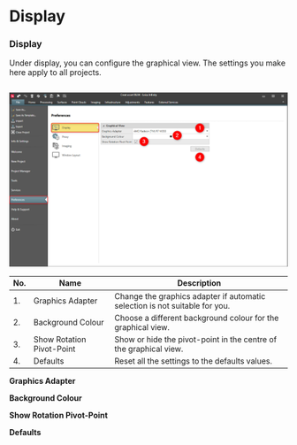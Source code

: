 # Display

### Display

Under display, you can configure the graphical view. The settings you make here apply to all projects.

|  |  |
| --- | --- |

![Image](graphics/00826938.jpg)

| No. | Name | Description |
| --- | --- | --- |
| 1. | Graphics Adapter | Change the graphics adapter if automatic selection is not suitable for you. |
| 2. | Background Colour | Choose a different background colour for the graphical view. |
| 3. | Show Rotation Pivot-Point | Show or hide the pivot-point in the centre of the graphical view. |
| 4. | Defaults | Reset all the settings to the defaults values. |

**Graphics Adapter**

**Background Colour**

**Show Rotation Pivot-Point**

**Defaults**

